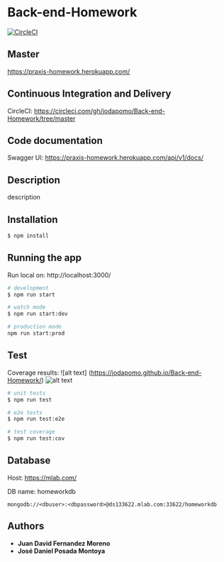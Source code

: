 # Back-end-Homework

[![CircleCI](https://circleci.com/gh/jodapomo/Back-end-Homework/tree/master.svg?style=svg)](https://circleci.com/gh/jodapomo/Back-end-Homework/tree/master)

## Master

https://praxis-homework.herokuapp.com/

## Continuous Integration and Delivery

CircleCI: https://circleci.com/gh/jodapomo/Back-end-Homework/tree/master

## Code documentation

Swagger UI: https://praxis-homework.herokuapp.com/api/v1/docs/

## Description

description

## Installation

```bash
$ npm install
```

## Running the app

Run local on: http://localhost:3000/

```bash
# development
$ npm run start

# watch mode
$ npm run start:dev

# production mode
npm run start:prod
```

## Test

Coverage results: ![alt text] (https://jodapomo.github.io/Back-end-Homework/)
![alt text](https://img00.deviantart.net/9bbd/i/2018/249/3/e/captura_by_jokerpiece-dcm6xnr.png)

```bash
# unit tests
$ npm run test

# e2e tests
$ npm run test:e2e

# test coverage
$ npm run test:cov
```


## Database

Host: https://mlab.com/

DB name: homeworkdb
```
mongodb://<dbuser>:<dbpassword>@ds133622.mlab.com:33622/homeworkdb
```

## Authors

* **Juan David Fernandez Moreno**
* **José Daniel Posada Montoya**
